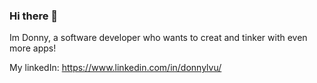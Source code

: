 ### Hi there 👋
 Im Donny, a software developer who wants to creat and tinker with even more apps!

My linkedIn: https://www.linkedin.com/in/donnylvu/
